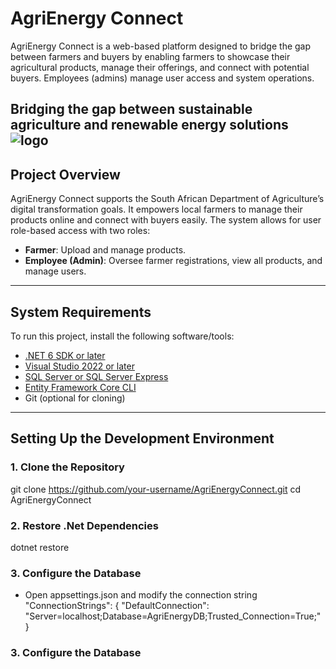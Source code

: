 # AgriEnergy Connect

AgriEnergy Connect is a web-based platform designed to bridge the gap between farmers and buyers by enabling farmers to showcase their agricultural products, manage their offerings, and connect with potential buyers. Employees (admins) manage user access and system operations.

Bridging the gap between sustainable agriculture and renewable energy solutions
![logo](https://github.com/user-attachments/assets/b0a197b0-6b9c-4227-a23d-ef86a767201b)
------
## Project Overview

AgriEnergy Connect supports the South African Department of Agriculture’s digital transformation goals. It empowers local farmers to manage their products online and connect with buyers easily. The system allows for user role-based access with two roles:
- **Farmer**: Upload and manage products.
- **Employee (Admin)**: Oversee farmer registrations, view all products, and manage users.

-----

## System Requirements

To run this project, install the following software/tools:

- [.NET 6 SDK or later](https://dotnet.microsoft.com/download)
- [Visual Studio 2022 or later](https://visualstudio.microsoft.com/)
- [SQL Server or SQL Server Express](https://www.microsoft.com/en-us/sql-server/sql-server-downloads)
- [Entity Framework Core CLI](https://learn.microsoft.com/en-us/ef/core/cli/dotnet)
- Git (optional for cloning)

---

## Setting Up the Development Environment

### 1. Clone the Repository
git clone https://github.com/your-username/AgriEnergyConnect.git
cd AgriEnergyConnect

### 2. Restore .Net Dependencies
dotnet restore

### 3. Configure the Database
- Open appsettings.json and modify the connection string
"ConnectionStrings": {
  "DefaultConnection": "Server=localhost;Database=AgriEnergyDB;Trusted_Connection=True;"
}

### 3. Configure the Database
